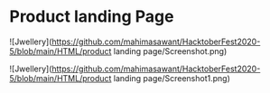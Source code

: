 # Product landing Page

![Jwellery](https://github.com/mahimasawant/HacktoberFest2020-5/blob/main/HTML/product landing page/Screenshot.png)

![Jwellery](https://github.com/mahimasawant/HacktoberFest2020-5/blob/main/HTML/product landing page/Screenshot1.png)
